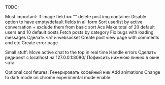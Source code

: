 TODO: 

Most important:
If image field == "" delete post img container
Disable option to have empty/default fields in all form
Sort userlist by active conversation + exclude them from basic sort Acs
Make total of 20 default users and 10 default posts
Fetch posts by category
Fix bugs with loading messages 
Сделать чат и websocket
Create post view page with comments and etc
Create error page


Small stuff:
Move active chat to the top in real time
Handle errors
Cделать редирект с localhost на 127.0.0.1:8080/
Пофиксить нижнюю линию в окне чата


Optional cool fetures:
Генерировать кофейный ник
Add animations
Change to dark mode on chrome experimental mode enable
